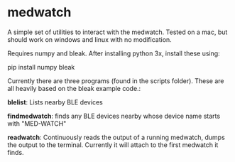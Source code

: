 # medwatch

A simple set of utilities to interact with the medwatch.  Tested on a mac, but should work on windows and linux with no modification.

Requires numpy and bleak.  After installing python 3x, install these using:

pip install numpy bleak
 
Currently there are three programs (found in the scripts folder).  These are all heavily based on the bleak example code.:

**blelist**:  Lists nearby BLE devices

**findmedwatch**: finds any BLE devices nearby whose device name starts with "MED-WATCH"

**readwatch**: Continuously reads the output of a running medwatch, dumps the output to the terminal.  Currently it will attach to the first medwatch it finds.
